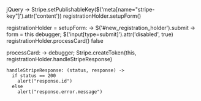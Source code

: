 jQuery ->
  Stripe.setPublishableKey($('meta[name="stripe-key"]').attr('content'))
  registrationHolder.setupForm()

registrationHolder =
  setupForm: ->
    $('#new_registration_holder').submit ->
      form = this
      debugger;
      $('input[type=submit]').attr('disabled', true)
      registrationHolder.processCard()
      false

  processCard: ->
    debugger;
    Stripe.createToken(this, registrationHolder.handleStripeResponse)

    handleStripeResponse: (status, response) ->
      if status == 200
        alert("response.id")
      else
        alert("response.error.message")

